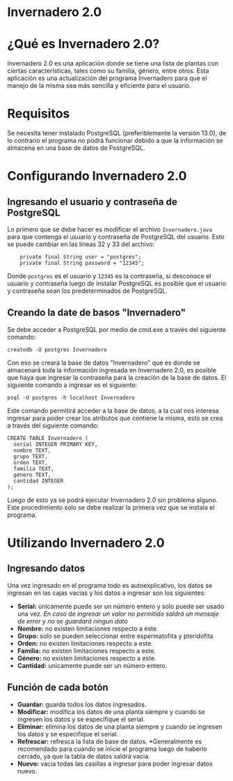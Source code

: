 # Invernadero 2.0

# ¿Qué es Invernadero 2.0?
Invernadero 2.0 es una aplicación donde se tiene una lista de plantas con ciertas características, tales como su familia, género, entre otros. Esta aplicación es una actualización del programa Invernadero para que el manejo de la misma sea más sencilla y eficiente para el usuario.

# Requisitos
Se necesita tener instalado PostgreSQL (preferiblemente la versión 13.0), de lo contrario el programa no podrá funcionar debido a que la información se almacena en una base de datos de PostgreSQL.

# Configurando Invernadero 2.0

## Ingresando el usuario y contraseña de PostgreSQL
Lo primero que se debe hacer es modificar el archivo ```Invernadero.java``` para que contenga el usuario y contraseña de PostgreSQL del usuario. Esto se puede cambiar en las líneas 32 y 33 del archivo:
```
    private final String user = "postgres";
    private final String password = "12345";
```
Donde ```postgres``` es el usuario y ```12345``` es la contraseña, si desconoce el usuario y contraseña luego de instalar PostgreSQL es posible que el usuario y contraseña sean los predeterminados de PostgreSQL.

## Creando la date de basos "Invernadero"
Se debe acceder a PostgreSQL por medio de cmd.exe a través del siguiente comando:
```
createdb -U postgres Invernadero
```
Con eso se creará la base de datos "Invernadero" que es donde se almacenará toda la información ingresada en Invernadero 2.0, es posible que haya que ingresar la contraseña para la creación de la base de datos. El siguiente comando a ingresar es el siguiente:
```
psql -U postgres -h localhost Invernadero
```
Este comando permitirá acceder a la base de datos, a la cual nos interesa ingresar para poder crear los atributos que contiene la misma, esto se crea a través del siguiente comando:
```
CREATE TABLE Invernadero (
  serial INTEGER PRIMARY KEY,
  nombre TEXT,
  grupo TEXT,
  orden TEXT,
  familia TEXT,
  genero TEXT,
  cantidad INTEGER
);
```
Luego de esto ya se podrá ejecutar Invernadero 2.0 sin problema alguno. Este procedimiento solo se debe realizar la primera vez que se instala el programa.

# Utilizando Invernadero 2.0

## Ingresando datos
Una vez ingresado en el programa todo es autoexplicativo, los datos se ingresan en las cajas vacias y los datos a ingresar son los siguientes:
* **Serial:** únicamente puede ser un número entero y solo puede ser usado una vez. *En caso de ingresar un valor no permitido saldrá un mensaje de error y no se guardará ningun dato*
* **Nombre:** no existen limitaciones respecto a este.
* **Grupo:** solo se pueden seleccionar entre espermatofita y pteridofita
* **Orden:** no existen limitaciones respecto a este.
* **Familia:** no existen limitaciones respecto a este.
* **Género:** no existen limitaciones respecto a este.
* **Cantidad:** unicamente puede ser un número entero.

## Función de cada botón

* **Guardar:** guarda todos los datos ingresados.
* **Modificar:** modifica los datos de una planta siempre y cuando se ingresen los datos y se especifique el serial.
* **Eliminar:** elimina los datos de una planta siempre y cuando se ingresen los datos y se especifique el serial.
* **Refrescar:** refresca la lista de base de datos. *Generalmente es recomendado para cuando se inicie el programa luego de haberlo cerrado, ya que la tabla de datos saldrá vacía.
* **Nuevo:** vacia todas las casillas a ingresar para poder ingresar datos nuevo.

